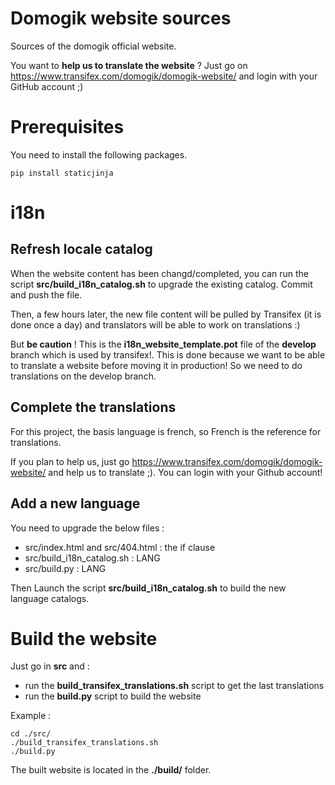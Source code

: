 Domogik website sources
=======================

Sources of the domogik official website.

You want to **help us to translate the website** ? Just go on https://www.transifex.com/domogik/domogik-website/ and login with your GitHub account ;)

Prerequisites
=============

You need to install the following packages.

```
pip install staticjinja
```


i18n
====

Refresh locale catalog
----------------------

When the website content has been changd/completed, you can run the script **src/build_i18n_catalog.sh** to upgrade the existing catalog. Commit and push the file.

Then, a few hours later, the new file content will be pulled by Transifex (it is done once a day) and translators will be able to work on translations :)

But **be caution** ! This is the **i18n_website_template.pot** file of the **develop** branch which is used by transifex!. This is done because we want to be able to translate a website before moving it in production! So we need to do translations on the develop branch.

Complete the translations
-------------------------

For this project, the basis language is french, so French is the reference for translations.

If you plan to help us, just go https://www.transifex.com/domogik/domogik-website/ and help us to translate ;). You can login with your Github account!

Add a new language
------------------

You need to upgrade the below files :

* src/index.html and src/404.html : the if clause
* src/build_i18n_catalog.sh : LANG
* src/build.py : LANG

Then Launch the script **src/build_i18n_catalog.sh** to build the new language catalogs.

Build the website
=================

Just go in **src** and  :

* run the **build_transifex_translations.sh** script to get the last translations
* run the **build.py** script to build the website

Example : 
```
cd ./src/
./build_transifex_translations.sh
./build.py
```

The built website is located in the **./build/** folder.
